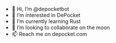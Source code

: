 - 👋 Hi, I’m @depocketbot
- 👀 I’m interested in DePocket
- 🌱 I’m currently learning Rust
- 💞️ I’m looking to collaborate on the moon
- 📫 Reach me on depocket.com

